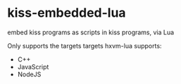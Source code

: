 # kiss-embedded-lua
embed kiss programs as scripts in kiss programs, via Lua

Only supports the targets targets hxvm-lua supports:
* C++
* JavaScript
* NodeJS